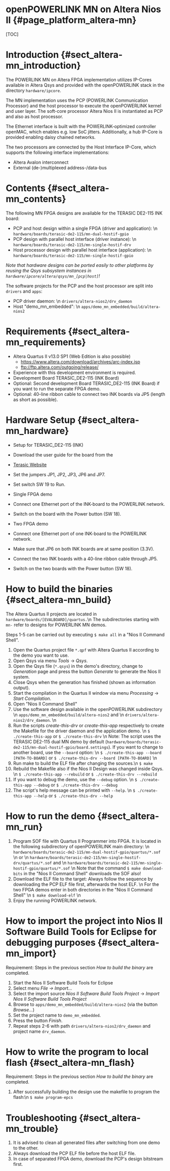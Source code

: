 openPOWERLINK MN on Altera Nios II {#page_platform_altera-mn}
==================================

[TOC]

# Introduction {#sect_altera-mn_introduction}

The POWERLINK MN on Altera FPGA implementation utilizes IP-Cores available in
Altera Qsys and provided with the openPOWERLINK stack in the directory
`hardware/ipcore`.

The MN implementation uses the PCP (POWERLINK Communication Processor)
and the host processor to execute the openPOWERLINK kernel and user layer.
The soft-core processor Altera Nios II is instantiated as PCP and also as
host processor.

The Ethernet interface is built with the POWERLINK-optimized controller openMAC,
which enables e.g. low SoC jitters. Additionally, a hub IP-Core is provided
enabling daisy chained networks.

The two processors are connected by the Host Interface IP-Core,
which supports the following interface implementations:
- Altera Avalon interconnect
- External (de-)multiplexed address-/data-bus

# Contents {#sect_altera-mn_contents}

The following MN FPGA designs are available for the TERASIC DE2-115 INK board:
- PCP and host design within a single FPGA (driver and application): \n
    `hardware/boards/terasic-de2-115/mn-dual-hostif-gpio`
- PCP design with parallel host interface (driver instance): \n
    `hardware/boards/terasic-de2-115/mn-single-hostif-drv`
- Host processor design with parallel host interface (application): \n
    `hardware/boards/terasic-de2-115/mn-single-hostif-gpio`

_Note that hardware designs can be ported easily to other platforms by reusing
the Qsys subsystem instances in `hardware/ipcore/altera/qsys/mn_[pcp|host]`!_

The software projects for the PCP and the host processor are split into
`drivers` and `apps`:
- PCP driver daemon: \n
    `drivers/altera-nios2/drv_daemon`
- Host "demo_mn_embedded": \n
    `apps/demo_mn_embedded/build/altera-nios2`

# Requirements {#sect_altera-mn_requirements}

- Altera Quartus II v13.0 SP1 (Web Edition is also possible)
  - <https://www.altera.com/download/archives/arc-index.jsp>
  - <ftp://ftp.altera.com/outgoing/release/>
- Experience with this development environment is required.
- Development Board TERASIC_DE2-115 (INK Board)
- Optional: Second development Board TERASIC_DE2-115 (INK Board)
  if you want to run the separate FPGA demo.
- Optional: 40-line ribbon cable to connect two INK boards via JP5
  (length as short as possible).

# Hardware Setup {#sect_altera-mn_hardware}

- Setup for TERASIC_DE2-115 (INK)
 - Download the user guide for the board from the
 - [Terasic Website](http://www.terasic.com.tw/cgi-bin/page/archive.pl?Language=English&CategoryNo=139&No=502&PartNo=4)
 - Set the jumpers JP1, JP2, JP3, JP6 and JP7.
 - Set switch SW 19 to Run.

- Single FPGA demo
 - Connect one Ethernet port of the INK-board to the POWERLINK network.
 - Switch on the board with the Power button (SW 18).
- Two FPGA demo
 - Connect one Ethernet port of one INK-board to the POWERLINK network.
 - Make sure that JP6 on both INK boards are at same position (3.3V).
 - Connect the two INK boards with a 40-line ribbon cable through JP5.
 - Switch on the two boards with the Power button (SW 18).

# How to build the binaries {#sect_altera-mn_build}

The Altera Quartus II projects are located in
`hardware/boards/[EVALBOARD]/quartus.`\n
The subdirectories starting with `mn-` refer to designs for POWERLINK MN demos.

Steps 1-5 can be carried out by executing `$ make all` in a
"Nios II Command Shell".

1. Open the Quartus project file `*.qpf` with Altera Quartus II according to the
   demo you want to use.
2. Open Qsys via menu *Tools* -> *Qsys*.
3. Open the Qsys file (`*.qsys`) in the demo's directory, change to
   *Generation* page
   and press the button *Generate* to generate the Nios II system.
4. Close Qsys when the generation has finished (shown as information output).
5. Start the compilation in the Quartus II window via menu *Processing* ->
   *Start Compilation*.
6. Open "Nios II Command Shell"
7. Use the software design available in the openPOWERLINK subdirectory \n
   `apps/demo_mn_embedded/build/altera-nios2` and \n
   `drivers/altera-nios2/drv_daemon`. \n
8. Run the scripts *create-this-drv* or *create-this-app* respectively
   to create the Makefile for the driver daemon and the application demo. \n
   `$ ./create-this-app` or `$ ./create-this-drv` \n
   Note: The script uses the TERASIC DE2-115 dual MN demo by default
   (`hardware/boards/terasic-de2-115/mn-dual-hostif-gpio/board.settings`).
   If you want to change to another board, use the `--board` option: \n
   `$ ./create-this-app --board [PATH-TO-BOARD]` or
   `$ ./create-this-drv --board [PATH-TO-BOARD]` \n
9. Run make to build the ELF file after changing the sources.\n
   `$ make`
10. Rebuild the Makefile also if the Nios II Design was changed inside Qsys. \n
    `$ ./create-this-app --rebuild` or `$ ./create-this-drv --rebuild`
11. If you want to debug the demo, use the `--debug` option. \n
    `$ ./create-this-app --debug` or `$ ./create-this-drv --debug`
12. The script's help message can be printed with `--help`. \n
    `$ ./create-this-app --help` or `$ ./create-this-drv --help`

# How to run the demo {#sect_altera-mn_run}

1. Program SOF file with Quartus II Programmer into FPGA.
   It is located in the following subdirectory of openPOWERLINK main
   directory: \n
   `hardware/boards/terasic-de2-115/mn-dual-hostif-gpio/quartus/*.sof` \n
   or \n
   `hardware/boards/terasic-de2-115/mn-single-hostif-drv/quartus/*.sof` and \n
   `hardware/boards/terasic-de2-115/mn-single-hostif-gpio/quartus/*.sof` \n
   Note that the command `$ make download-bits` in the "Nios II Command Shell"
   downloads the SOF also!
2. Download the ELF file to the target:
   Always follow the sequence by downloading the PCP ELF file first,
   afterwards the host ELF. \n
   For the two FPGA demos enter in both directories in the "Nios II Command
   Shell" \n
   `$ make download-elf` \n
3. Enjoy the running POWERLINK network.

# How to import the project into Nios II Software Build Tools for Eclipse for debugging purposes {#sect_altera-mn_import}

Requirement: Steps in the previous section *How to build the binary* are completed.

1. Start the Nios II Software Build Tools for Eclipse
2. Select menu *File -> Import...*
3. Select the import source *Nios II Software Build Tools Project* ->
   *Import Nios II Software Build Tools Project*
4. Browse to `apps/demo_mn_embedded/build/altera-nios2` (via the button
   *Browse...*)
5. Set the project name to `demo_mn_embedded`.
6. Press the button *Finish*.
7. Repeat steps 2-6 with path `drivers/altera-nios2/drv_daemon` and project name
   `drv_daemon`.

# How to write the program to local flash {#sect_altera-mn_flash}

Requirement: Steps in the previous section *How to build the binary* are
             completed.

1. After successfully building the design use the makefile to program the
   flash:\n
   `$ make program-epcs`

# Troubleshooting {#sect_altera-mn_trouble}

1. It is advised to clean all generated files after switching from one demo to
   the other.
2. Always download the PCP ELF file before the host ELF file.
3. In case of separated FPGA demo, download the PCP's design bitstream first.
